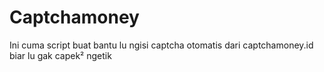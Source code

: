 # Captchamoney
Ini cuma script buat bantu lu ngisi captcha otomatis dari captchamoney.id biar lu gak capek² ngetik

